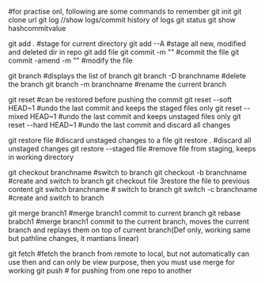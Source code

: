 #for practise onl, following are some commands to remember
git init
git clone url
git log  //show logs/commit history of logs
git status
git show hashcommitvalue 

git add .  #stage for current directory
git add --A  #stage all new, modified and deleted dir in repo
git add file
git commit -m "" #commit the file
git commit -amend -m ""  #modify the file

git branch #displays the list of branch
git branch -D branchname #delete the branch
git branch -m branchname #rename the current branch

git reset #can be restored before pushing the commit
git reset --soft HEAD~1 #undo the last commit and keeps the staged files only
git reset --mixed HEAD~1 #undo the last commit and keeps unstaged files only
git reset --hard HEAD~1  #undo the last commit and discard all changes

git restore file #discard unstaged changes to a file
git restore .  #discard all unstaged changes
git restore --staged file #remove file from staging, keeps in working directory

git checkout branchname #switch to branch
git checkout -b branchname #create and switch to branch
git checkout file 3restore the file to previous content
git switch branchname # switch to branch
git switch -c branchname #create and switch to branch

git merge branch1 #merge branch1 commit to current branch
git rebase brabch1 #merge branch1 commit to the current branch, moves the current branch and replays them on top of current branch(Def only, working same but pathline changes, it mantians linear)

git fetch #fetch the branch from remote to local, but not automatically can use then and can only be view purpose, then you must use merge for working
git push # for pushing from one repo to another

